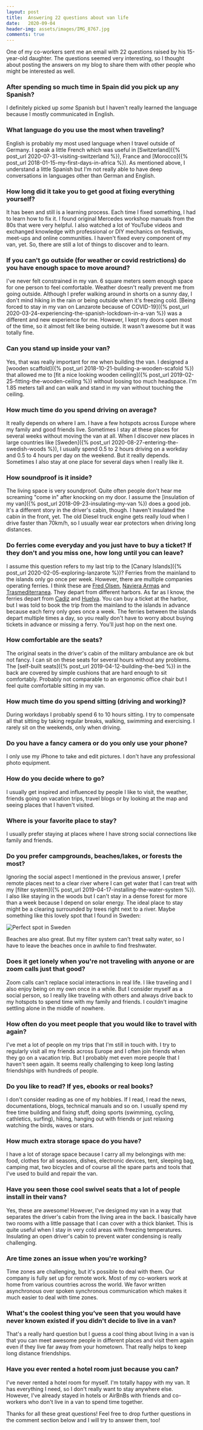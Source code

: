 ```yaml
---
layout: post
title:  Answering 22 questions about van life
date:   2020-09-04
header-img: assets/images/IMG_8767.jpg
comments: true
---
```


One of my co-workers sent me an email with 22 questions raised by his 15-year-old daughter. The questions seemed very interesting, so I thought about posting the answers on my blog to share them with other people who might be interested as well.

### After spending so much time in Spain did you pick up any Spanish?

I definitely picked up *some* Spanish but I haven't really learned the language because I mostly communicated in English.

### What language do you use the most when traveling?

English is probably my most used language when I travel outside of Germany. I speak a little French which was useful in [Switzerland]({% post_url 2020-07-31-visiting-switzerland %}), France and [Morocco]({% post_url 2018-01-15-my-first-days-in-africa %}). As mentioned above, I understand a little Spanish but I'm not really able to have deep conversations in languages other than German and English.

### How long did it take you to get good at fixing everything yourself?

It has been and still is a learning process. Each time I fixed something, I had to learn how to fix it. I found original Mercedes workshop manuals from the 80s that were very helpful. I also watched a lot of YouTube videos and exchanged knowledge with professional or DIY mechanics on festivals, meet-ups and online communities. I haven't fixed every component of my van, yet. So, there are still a lot of things to discover and to learn.

### If you can't go outside (for weather or covid restrictions) do you have enough space to move around?

I've never felt constrained in my van. 6 square meters seem enough space for one person to feel comfortable. Weather doesn't really prevent me from going outside. Although I prefer walking around in shorts on a sunny day, I don't mind hiking in the rain or being outside when it's freezing cold. [Being forced to stay in my van on Lanzarote because of COVID-19]({% post_url 2020-03-24-experiencing-the-spanish-lockdown-in-a-van %}) was a different and new experience for me. However, I kept my doors open most of the time, so it almost felt like being outside. It wasn't awesome but it was totally fine.

### Can you stand up inside your van?

Yes, that was really important for me when building the van. I designed a [wooden scaffold]({% post_url 2018-10-21-building-a-wooden-scafold %}) that allowed me to [fit a nice looking wooden ceiling]({% post_url 2019-02-25-fitting-the-wooden-ceiling %}) without loosing too much headspace. I'm 1.85 meters tall and can walk and stand in my van without touching the ceiling.

### How much time do you spend driving on average?

It really depends on where I am. I have a few hotspots across Europe where my family and good friends live. Sometimes I stay at these places for several weeks without moving the van at all. When I discover new places in large countries like [Sweden]({% post_url 2020-08-27-entering-the-swedish-woods %}), I usually spend 0.5 to 2 hours driving on a workday and 0.5 to 4 hours per day on the weekend. But it really depends. Sometimes I also stay at one place for several days when I really like it.

### How soundproof is it inside?

The living space is very soundproof. Quite often people don't hear me screaming "come in" after knocking on my door. I assume the [insulation of my van]({% post_url 2018-09-23-insulating-my-van %}) does a good job. It's a different story in the driver's cabin, though. I haven't insulated the cabin in the front, yet. The old Diesel truck engine gets really loud when I drive faster than 70km/h, so I usually wear ear protectors when driving long distances.

### Do ferries come everyday and you just have to buy a ticket? If they don't and you miss one, how long until you can leave?

I assume this question refers to my last trip to the [Canary Islands]({% post_url 2020-02-05-exploring-lanzarote %})? Ferries from the mainland to the islands only go once per week. However, there are multiple companies operating ferries. I think these are [Fred Olsen](https://www.fredolsen.es/en), [Naviera Armas](https://www.navieraarmas.com/) and [Trasmediterranea](http://www.trasmediterranea.es/en/). They depart from different harbors. As far as I know, the ferries depart from [Cadiz](https://www.google.com/maps/place/C%C3%A1diz,+Spain/) and [Huelva](https://www.google.com/maps/place/Huelva,+Spain/). You can buy a ticket at the harbor, but I was told to book the trip from the mainland to the islands in advance because each ferry only goes once a week. The ferries between the islands depart multiple times a day, so you really don't have to worry about buying tickets in advance or missing a ferry. You'll just hop on the next one.

### How comfortable are the seats?

The original seats in the driver's cabin of the military ambulance are ok but not fancy. I can sit on these seats for several hours without any problems. The [self-built seats]({% post_url 2019-04-12-building-the-bed %}) in the back are covered by simple cushions that are hard enough to sit comfortably. Probably not comparable to an ergonomic office chair but I feel quite comfortable sitting in my van.

### How much time do you spend sitting (driving and working)?

During workdays I probably spend 6 to 10 hours sitting. I try to compensate all that sitting by taking regular breaks, walking, swimming and exercising. I rarely sit on the weekends, only when driving.

### Do you have a fancy camera or do you only use your phone?

I only use my iPhone to take and edit pictures. I don't have any professional photo equipment.

### How do you decide where to go?

I usually get inspired and influenced by people I like to visit, the weather, friends going on vacation trips, travel blogs or by looking at the map and seeing places that I haven't visited.

### Where is your favorite place to stay?

I usually prefer staying at places where I have strong social connections like family and friends.

### Do you prefer campgrounds, beaches/lakes, or forests the most?

Ignoring the social aspect I mentioned in the previous answer, I prefer remote places next to a clear river where I can get water that I can treat with my [filter system]({% post_url 2019-04-17-installing-the-water-system %}). I also like staying in the woods but I can't stay in a dense forest for more than a week because I depend on solar energy. The ideal place to stay might be a clearing surrounded by trees right next to a river. Maybe something like this lovely spot that I found in Sweden:

![Perfect spot in Sweden](/assets/images/IMG_9384.jpg)

Beaches are also great. But my filter system can't treat salty water, so I have to leave the beaches once in awhile to find freshwater.

### Does it get lonely when you're not traveling with anyone or are zoom calls just that good?

Zoom calls can't replace social interactions in real life. I like traveling and I also enjoy being on my own once in a while. But I consider myself as a social person, so I really like traveling with others and always drive back to my hotspots to spend time with my family and friends. I couldn't imagine settling alone in the middle of nowhere.

### How often do you meet people that you would like to travel with again?

I've met a lot of people on my trips that I'm still in touch with. I try to regularly visit all my friends across Europe and I often join friends when they go on a vacation trip. But I probably met even more people that I haven't seen again. It seems really challenging to keep long lasting friendships with hundreds of people.

### Do you like to read? If yes, ebooks or real books?

I don't consider reading as one of my hobbies. If I read, I read the news, documentations, blogs, technical manuals and so on. I usually spend my free time building and fixing stuff, doing sports (swimming, cycling, cathletics, surfing), hiking, hanging out with friends or just relaxing watching the birds, waves or stars.

### How much extra storage space do you have?

I have a lot of storage space because I carry all my belongings with me: food, clothes for all seasons, dishes, electronic devices, tent, sleeping bag, camping mat, two bicycles and of course all the spare parts and tools that I've used to build and repair the van.

### Have you seen those cool swivel seats that a lot of people install in their vans?

Yes, these are awesome! However, I've designed my van in a way that separates the driver's cabin from the living area in the back. I basically have two rooms with a little passage that I can cover with a thick blanket. This is quite useful when I stay in very cold areas with freezing temperatures. Insulating an open driver's cabin to prevent water condensing is really challenging.

### Are time zones an issue when you're working?

Time zones are challenging, but it's possible to deal with them. Our company is fully set up for remote work. Most of my co-workers work at home from various countries across the world. We favor written asynchronous over spoken synchronous communication which makes it much easier to deal with time zones.

### What's the coolest thing you’ve seen that you would have never known existed if you didn't decide to live in a van?

That's a really hard question but I guess a cool thing about living in a van is that you can meet awesome people in different places and visit them again even if they live far away from your hometown. That really helps to keep long distance friendships.

### Have you ever rented a hotel room just because you can?

I've never rented a hotel room for myself. I'm totally happy with my van. It has everything I need, so I don't really want to stay anywhere else. However, I've already stayed in hotels or AirBnBs with friends and co-workers who don't live in a van to spend time together.

Thanks for all these great questions! Feel free to drop further questions in the comment section below and I will try to answer them, too!
